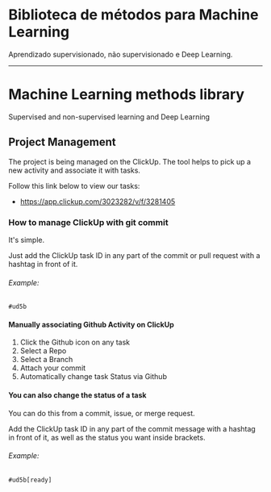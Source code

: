 # Biblioteca de métodos para Machine Learning
Aprendizado supervisionado, não supervisionado e Deep Learning.


----------------------------


# Machine Learning methods library
Supervised and non-supervised learning and Deep Learning
  
 
 
## Project Management
The project is being managed on the ClickUp. The tool helps to pick up a new activity and associate it with tasks.

Follow this link below to view our tasks:
- https://app.clickup.com/3023282/v/f/3281405


### How to manage ClickUp with git commit
It's simple.

Just add the ClickUp task ID in any part of the commit or pull request with a hashtag in front of it.
###### Example: 
```git
#ud5b
```


#### Manually associating Github Activity on ClickUp
1. Click the Github icon on any task
2. Select a Repo
3. Select a Branch
4. Attach your commit
5. Automatically change task Status via Github 


#### You can also change the status of a task 
You can do this from a commit, issue, or merge request.

Add the ClickUp task ID in any part of the commit message with a hashtag in front of it, as well as the status you want inside brackets.

###### Example: 
```git
#ud5b[ready]
```
